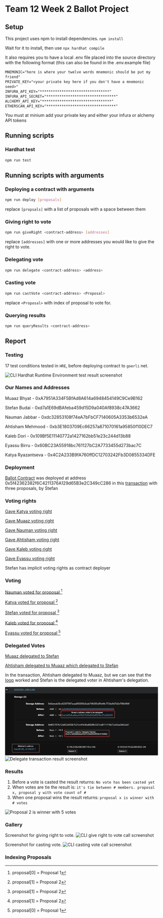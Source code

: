 # Team 12 Week 2 Ballot Project

## Setup

This project uses npm to install dependencies. `npm install`

Wait for it to install, then use `npx hardhat compile`

It also requires you to have a local .env file placed into the source directory with the following format (this can also be found in the .env.example file)

```.env
MNEMONIC="here is where your twelve words mnemonic should be put my friend"
PRIVATE_KEY="<your private key here if you don't have a mnemonic seed>"
INFURA_API_KEY="********************************"
INFURA_API_SECRET="********************************"
ALCHEMY_API_KEY="********************************"
ETHERSCAN_API_KEY="********************************"
```

You must at minium add your private key and either your infura or alchemy API tokens

## Running scripts

### Hardhat test

```bash
npm run test
```

## Running scripts with arguments

### Deploying a contract with arguments

```bash
npm run deploy [proposals]
```

replace `[propsals]` with a list of proposals with a space between them

### Giving right to vote

```bash
npm run giveRight <contract-address> [addresses]
```

replace `[addresses]` with one or more addresses you would like to give the right to vote.

### Delegating vote

```bash
npm run delegate <contract-address> <address>
```

### Casting vote

```bash
npm run castVote <contract-address> <Proposal>
```

replace `<Proposal>` with index of proposal to vote for.

### Querying results

```bash
npm run queryResults <contract-address>
```

## Report

### Testing

17 test conditions tested in `HRE`, before deploying contract to `goerli` net.

![CLI Hardhat Runtime Environment test result screenshot](./docs/test.png 'HRE test result')

### Our Names and Addresses

Muaaz Bhyat - 0xA7951A334F5BfAd8A614a6948454149C9Ce9B162

Stefan Budai - 0xd7a1E69dBAfeba459d15D9a040Af8938c47A3662

Nauman Jabbar - 0xdc32853108f74eA7bFbCF7140605A3353b6532eA

Ahtisham Mehmood - 0xb3E1803709Ec66257a871070161a95850f10DEC7

Kaleb Dori - 0x109Bf5E11140772a1427162bb51e23c244d13b88

Eyassu Birru - 0x60BC23A55918bc761127bC2A7733455d273bac7C

Katya Ryazantseva - 0x4C2A233B9fA760ffDC12703242Fb3D0855334DFE

### Deployment

[Ballot Contract](https://goerli.etherscan.io/address/0x5f42362382f6c4211376a129d65b3e2c349cc286) was deployed at address 0x5f42362382f6C4211376A129d65B3e2C349cC286 in this [transaction](https://goerli.etherscan.io/tx/0x9d4f94a0eefe42decda28e38d514497cb077edf7ca4eded7be0cf873c5e9c702) with three proposals, by Stefan

### Voting rights

[Gave Katya voting right](https://goerli.etherscan.io/tx/0x31375c95266b8995a485721325ca0af8bd24b14b70514b2c59e281f347037b4e)

[Gave Muaaz voting right](https://goerli.etherscan.io/tx/0xebef7a667bc1a38ad147ad0046cbac36e86413261f2e34191169a2442d412ddd)

[Gave Nauman voting right](https://goerli.etherscan.io/tx/0xc29467ac51ddb10de55795ea8ff6348ff3197cd861d16eb5c07929a0b157f2d4)

[Gave Ahtisham voting right](https://goerli.etherscan.io/tx/0xd4adeae7cbe28135ed5009c1d8e5e0e58d263fd45f7f8c8f420b456aefdd238f)

[Gave Kaleb voting right](https://goerli.etherscan.io/tx/0x05cd61ff9d6fc6fa84a6186cfb30cc672f9e1544f00dd4a7a3c28f82887df406)

[Gave Eyassu voting right](https://goerli.etherscan.io/tx/0x02d5e5b10960b935355fa691ce666d533ea2f7b62231faf1d3e8d450721ff8ff)

Stefan has implicit voting rights as contract deployer

### Voting

[Nauman voted for proposal [^0]](https://goerli.etherscan.io/tx/0xdab9d18f3e4b4ddf5e3ba58af7dd77a5ca981972392d03b819ba8679e3442f5a)

[Katya voted for proposal [^1]](https://goerli.etherscan.io/tx/0x65d9734cf1ee5094e0a23e2e8c651f50b97b3688394ceca4aa2682dc6d8f8050)

[Stefan voted for proposal [^1]](https://goerli.etherscan.io/tx/0xa139c835217a1fd9b4e220b49fc8705db4e2d42293b3c2e366ae821a9dd1eae1)

[Kaleb voted for proposal [^1]](https://goerli.etherscan.io/tx/0x2a887a2e4eeba6d80c77c2fa808bb110454b60303c25c84c2f83435f5377ca4e)

[Eyassu voted for proposal [^0]](https://goerli.etherscan.io/tx/0x085db4973d5e1e3f2a1cd1fa6a7578f290b99791259dae6601e452f7072cbccb)

### Delegated Votes

[Muaaz delegated to Stefan](https://goerli.etherscan.io/tx/0xe057b228edc4e4c72048074d196216bc98bb87996c97fa91cdc5a5777ee15afa)

[Ahtisham delegated to Muaaz which delegated to Stefan](https://goerli.etherscan.io/tx/0x22f8d7f23bb8f47b86a0c724feb503ffd0fac723ebe1cd0be591d04fad9dcda6)

In the transaction, Ahtisham delegated to Muaaz, but we can see that the [loop](https://github.com/Muu79/Encode-Club-Solidity-Team-12/blob/main/week-2/contracts/Ballot.sol#L91) worked and Stefan is the delegated voter in Ahtisham's delegation.

![Details from etherscan](./docs/DetailsGoerliEtherscan.png 'Explain the loop delegation')
![Delegate transaction result screenshot](./docs/delegateVote.png 'Delegation chain: A -> M -> S')

### Results

1. Before a vote is casted the result returns: `No vote has been casted yet`
2. When votes are tie the result is: `it's tie between # members. proposal x, proposal y with vote count of # `
3. When one proposal wins the result returns: `proposal x is winner with # votes`

![Proposal 2 is winner with 5 votes](./docs/queryResults.png 'CLI winner proposal')

### Gallery

Screenshot for giving right to vote.
![CLI give right to vote call screenshot](./docs/giveRightToVote.png 'CLI for give voting right')

Screenshot for casting vote.
![CLI casting vote call screenshot](./docs/castVote.png 'CLI for voting')

### Indexing Proposals

[^0]: proposal[0] = Proposal 1
[^1]: proposal[1] = Proposal 2

